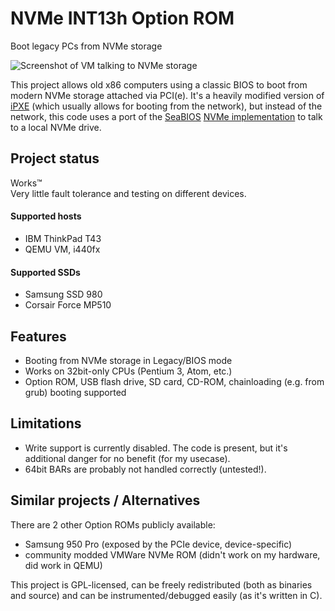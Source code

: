 # NVMe INT13h Option ROM
Boot legacy PCs from NVMe storage

![Screenshot of VM talking to NVMe storage](https://screenshot.tbspace.de/qskumcgfvtx.png)

This project allows old x86 computers using a classic BIOS to boot from modern NVMe storage attached via PCI(e).
It's a heavily modified version of [iPXE](https://ipxe.org/start) (which usually allows for booting from the network), but 
instead of the network, this code uses a port of the [SeaBIOS](https://github.com/coreboot/seabios/tree/master) [NVMe implementation](https://github.com/coreboot/seabios/blob/master/src/hw/nvme.c) to talk to a local NVMe drive.

## Project status
Works™   
Very little fault tolerance and testing on different devices.

#### Supported hosts
- IBM ThinkPad T43
- QEMU VM, i440fx

#### Supported SSDs
- Samsung SSD 980 
- Corsair Force MP510

## Features
- Booting from NVMe storage in Legacy/BIOS mode
- Works on 32bit-only CPUs (Pentium 3, Atom, etc.)
- Option ROM, USB flash drive, SD card, CD-ROM, chainloading (e.g. from grub) booting supported

## Limitations
- Write support is currently disabled. The code is present, but it's additional danger for no benefit (for my usecase).
- 64bit BARs are probably not handled correctly (untested!).

## Similar projects / Alternatives
There are 2 other Option ROMs publicly available:
- Samsung 950 Pro (exposed by the PCIe device, device-specific)
- community modded VMWare NVMe ROM (didn't work on my hardware, did work in QEMU)

This project is GPL-licensed, can be freely redistributed (both as binaries and source) and can be instrumented/debugged easily (as it's written in C).